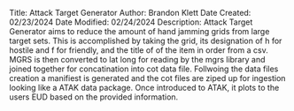 Title: Attack Target Generator
Author: Brandon Klett
Date Created: 02/23/2024
Date Modified: 02/24/2024
Description: Attack Target Generator aims to reduce the amount of hand jamming grids from large target sets.
  This is accomplished by taking the grid, its designation of h for hostile and f for friendly, and the title
  of of the item in order from a csv. MGRS is then converted to lat long for reading by the mgrs library
  and joined together for concatination into cot data file. Follwoing the data files creation a manifiest is 
  generated and the cot files are ziped up for ingestion looking like a ATAK data package. Once introduced 
  to ATAK, it plots to the users EUD based on the provided information.
  
